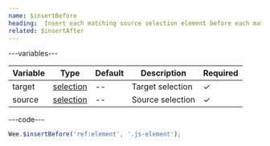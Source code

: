 ```yaml
---
name: $insertBefore
heading:  Insert each matching source selection element before each matching target selection
related: $insertAfter
---
```


---variables---

| Variable | Type | Default | Description | Required |
| -- | -- | -- | -- | -- |
| target | [selection](/script#selection) | -- | Target selection | ✓ |
| source | [selection](/script#selection) | -- | Source selection | ✓ |

---code---

```javascript
Wee.$insertBefore('ref:element', '.js-element');
```